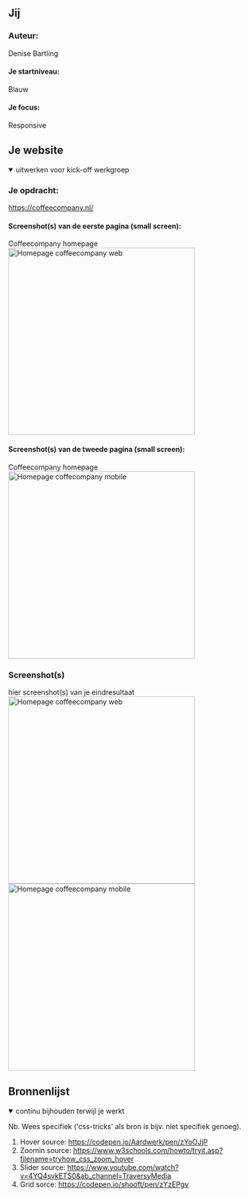 
## Jij


### Auteur:
Denise Bartling

#### Je startniveau:
Blauw

#### Je focus:
Responsive
 
</details>




## Je website

<details open>
<summary>uitwerken voor kick-off werkgroep</summary>

### Je opdracht:
https://coffeecompany.nl/

#### Screenshot(s) van de eerste pagina (small screen): 
Coffeecompany homepage  
<img src="images/originalweb" width="375px" alt="Homepage coffeecompany web">

#### Screenshot(s) van de tweede pagina (small screen):
Coffeecompany homepage
<img src="images/originalmobile" width="375px" alt="Homepage coffecompany mobile">
 
</details>


### Screenshot(s)

hier screenshot(s) van je eindresultaat
<img src="images/newweb" width="375px" alt="Homepage coffeecompany web">
<img src="images/newmobile" width="375px" alt="Homepage coffeecompany mobile">

</details>





## Bronnenlijst

<details open>
<summary>continu bijhouden terwijl je werkt</summary>

Nb. Wees specifiek ('css-tricks' als bron is bijv. niet specifiek genoeg).

1. Hover source: https://codepen.io/Aardwerk/pen/zYoOJjP 
2. Zoomin source: https://www.w3schools.com/howto/tryit.asp?filename=tryhow_css_zoom_hover
3. Slider source: https://www.youtube.com/watch?v=4YQ4svkETS0&ab_channel=TraversyMedia 
4. Grid sorce: https://codepen.io/shooft/pen/zYzEPgv

</details>
